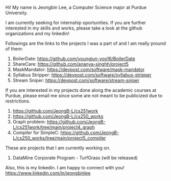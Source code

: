 Hi! My name is Jeongbin Lee, a Computer Science major at Purdue University.

I am currently seeking for internship oportunities. If you are further interested in my skills and works, please take a look at the github organizations and my linkedin!

Followings are the links to the projects I was a part of and I am really pround of them:
1. BoilerDate: https://github.com/youngjun-yoo16/BoilerDate
2. ShareCare: https://github.com/ananya-singhh/project5
3. MaskMandator: https://devpost.com/software/mask-mandator
4. Syllabus Stripper: https://devpost.com/software/syllabus-stripper
5. Stream Sniper: https://devpost.com/software/stream-sniper

If you are interested in my projects done along the academic courses at Purdue, please email me since some are not meant to be publicized due to restrictions.
1. https://github.com/JeongB-L/cs251work
2. https://github.com/JeongB-L/cs250_works
3. Graph problem: https://github.com/JeongB-L/cs251work/tree/main/project4_graph
4. Compiler for SimpleC: https://github.com/JeongB-L/cs250_works/tree/main/project5_compiler

These are projects that I am currently working on.
1. DataMine Corporate Program - TurfGrass (will be released)

Also, this is my linkedin. I am happy to connect with you! https://www.linkedin.com/in/jeongbinlee


<!---
JeongB-L/JeongB-L is a ✨ special ✨ repository because its `README.md` (this file) appears on your GitHub profile.
You can click the Preview link to take a look at your changes.
--->
